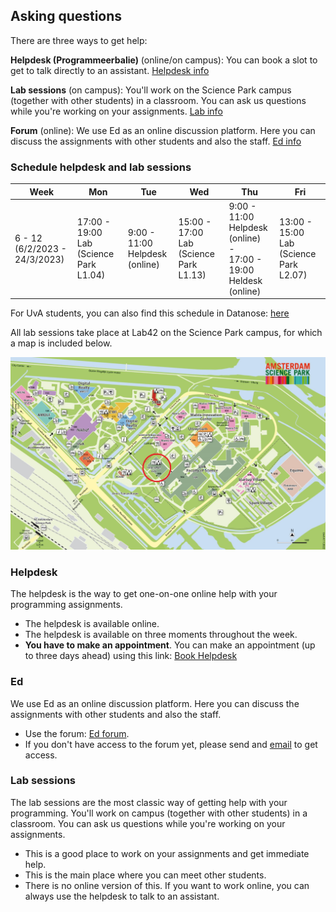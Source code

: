 ## Asking questions
There are three ways to get help:

**Helpdesk (Programmeerbalie)** (online/on campus): You can book a slot to get to talk directly to an assistant. [Helpdesk info](/general-info/help#helpdesk)

**Lab sessions** (on campus): You'll work on the Science Park campus (together with other students) in a classroom. You can ask us questions while you're working on your assignments. [Lab info](/general-info/help#lab-sessions)

**Forum** (online): We use Ed as an online discussion platform. Here you can discuss the assignments with other students and also the staff. [Ed info](/general-info/help#ed)

### Schedule helpdesk and lab sessions

| Week               | Mon                                | Tue                                    | Wed                                | Thu                               | Fri                               |
| ------------------ | ---------------------------------- | -------------------------------------- | ---------------------------------- | --------------------------------- | --------------------------------- |
| 6 - 12<br>(6/2/2023 - 24/3/2023)  | 17:00 - 19:00<br>Lab (Science Park L1.04) | 9:00 - 11:00<br>Helpdesk (online) | 15:00 - 17:00<br>Lab (Science Park L1.13) | 9:00 - 11:00<br>Helpdesk (online) <br>-<br> 17:00 - 19:00<br>Heldesk (online) | 13:00 - 15:00<br>Lab (Science Park L2.07) |

For UvA students, you can also find this schedule in Datanose: [here](https://datanose.nl/#course[110669])

All lab sessions take place at Lab42 on the Science Park campus, for which a map is included below.

![](map.jpg)



### Helpdesk

The helpdesk is the way to get one-on-one online help with your programming assignments.

* The helpdesk is available online.
* The helpdesk is available on three moments throughout the week.
* **You have to make an appointment**. You can make an appointment (up to three days ahead) using this link: [Book Helpdesk](https://outlook.office365.com/owa/calendar/UniversiteitvanAmsterdam1@Amsuni.onmicrosoft.com/bookings/s/YkpwFIJMMkqDLSs-Fd-dhw2)

### Ed

We use Ed as an online discussion platform. Here you can discuss the assignments with other students and also the staff.

* Use the forum: [Ed forum](https://edstem.org/us/courses/27745/discussion/).
* If you don't have access to the forum yet, please send and [email](mailto:scientific@mprog.nl) to get access.

### Lab sessions

The lab sessions are the most classic way of getting help with your programming. You'll work on campus (together with other students) in a classroom. You can ask us questions while you're working on your assignments.

* This is a good place to work on your assignments and get immediate help.
* This is the main place where you can meet other students.
* There is no online version of this. If you want to work online, you can always use the helpdesk to talk to an assistant.
